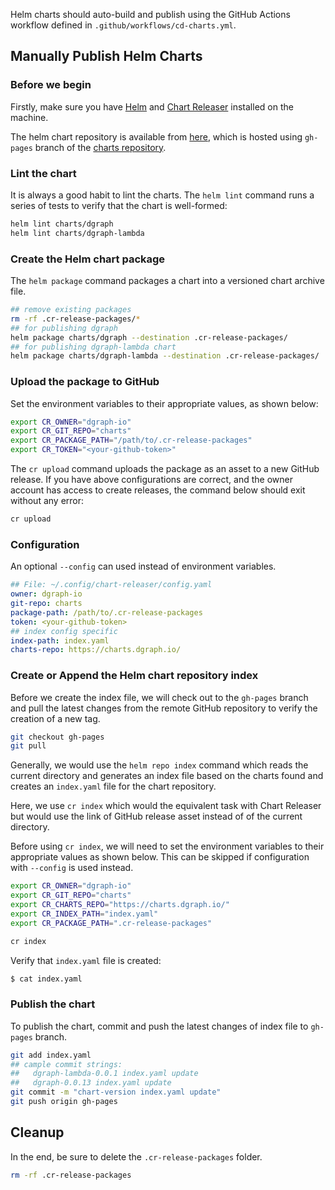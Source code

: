 Helm charts should auto-build and publish using the GitHub Actions workflow defined in `.github/workflows/cd-charts.yml`.

## Manually Publish Helm Charts

### Before we begin

Firstly, make sure you have [Helm](https://github.com/helm/helm/releases) and [Chart Releaser](https://github.com/helm/chart-releaser/releases) installed on the machine.

The helm chart repository is available from [here](https://charts.dgraph.io/), which is hosted using
`gh-pages` branch of the [charts repository](https://github.com/dgraph-io/charts).

### Lint the chart

It is always a good habit to lint the charts. The `helm lint` command runs a series of tests
to verify that the chart is well-formed:

```bash
helm lint charts/dgraph
helm lint charts/dgraph-lambda
```

### Create the Helm chart package

The `helm package` command packages a chart into a versioned chart archive file.

```bash
## remove existing packages
rm -rf .cr-release-packages/*
## for publishing dgraph
helm package charts/dgraph --destination .cr-release-packages/
## for publishing dgraph-lambda chart
helm package charts/dgraph-lambda --destination .cr-release-packages/
```

### Upload the package to GitHub

Set the environment variables to their appropriate values, as shown below:

```bash
export CR_OWNER="dgraph-io"
export CR_GIT_REPO="charts"
export CR_PACKAGE_PATH="/path/to/.cr-release-packages"
export CR_TOKEN="<your-github-token>"
```

The `cr upload` command uploads the package as an asset to a new GitHub release.
If you have above configurations are correct, and the owner account has access to create
releases, the command below should exit without any error:

```bash
cr upload
```

### Configuration

An optional `--config` can used instead of environment variables.

```yaml
## File: ~/.config/chart-releaser/config.yaml
owner: dgraph-io
git-repo: charts
package-path: /path/to/.cr-release-packages
token: <your-github-token>
## index config specific
index-path: index.yaml
charts-repo: https://charts.dgraph.io/
```

### Create or Append the Helm chart repository index

Before we create the index file, we will check out to the `gh-pages` branch and pull the latest
changes from the remote GitHub repository to verify the creation of a new tag.

```bash
git checkout gh-pages
git pull
```

Generally, we would use the `helm repo index` command which reads the current directory and generates
an index file based on the charts found and creates an `index.yaml` file for the chart repository.

Here, we use `cr index` which would the equivalent task with Chart Releaser but would use the link
of GitHub release asset instead of of the current directory.

Before using `cr index`, we will need to set the environment variables to their appropriate values as shown below.  This can be skipped if configuration with `--config` is used instead.

```bash
export CR_OWNER="dgraph-io"
export CR_GIT_REPO="charts"
export CR_CHARTS_REPO="https://charts.dgraph.io/"
export CR_INDEX_PATH="index.yaml"
export CR_PACKAGE_PATH=".cr-release-packages"
```

```bash
cr index
```

Verify that `index.yaml` file is created:

```bash
$ cat index.yaml
```

### Publish the chart

To publish the chart, commit and push the latest changes of index file to `gh-pages` branch.

```bash
git add index.yaml
## cample commit strings:
##   dgraph-lambda-0.0.1 index.yaml update
##   dgraph-0.0.13 index.yaml update
git commit -m "chart-version index.yaml update"
git push origin gh-pages
```

## Cleanup

In the end, be sure to delete the `.cr-release-packages` folder.

```bash
rm -rf .cr-release-packages
```
